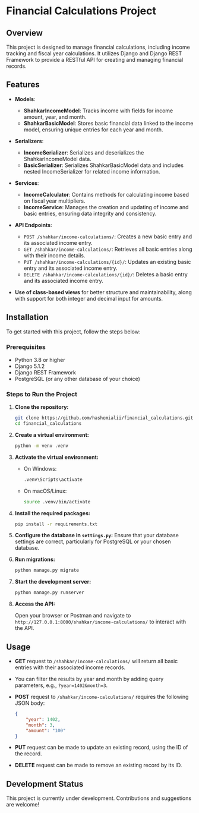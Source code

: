 
# Financial Calculations Project

## Overview

This project is designed to manage financial calculations, including income tracking and fiscal year calculations. It utilizes Django and Django REST Framework to provide a RESTful API for creating and managing financial records.

## Features

- **Models**:
  - **ShahkarIncomeModel**: Tracks income with fields for income amount, year, and month.
  - **ShahkarBasicModel**: Stores basic financial data linked to the income model, ensuring unique entries for each year and month.

- **Serializers**:
  - **IncomeSerializer**: Serializes and deserializes the ShahkarIncomeModel data.
  - **BasicSerializer**: Serializes ShahkarBasicModel data and includes nested IncomeSerializer for related income information.

- **Services**:
  - **IncomeCalculator**: Contains methods for calculating income based on fiscal year multipliers.
  - **IncomeService**: Manages the creation and updating of income and basic entries, ensuring data integrity and consistency.

- **API Endpoints**:
  - `POST /shahkar/income-calculations/`: Creates a new basic entry and its associated income entry.
  - `GET /shahkar/income-calculations/`: Retrieves all basic entries along with their income details.
  - `PUT /shahkar/income-calculations/{id}/`: Updates an existing basic entry and its associated income entry.
  - `DELETE /shahkar/income-calculations/{id}/`: Deletes a basic entry and its associated income entry.

- **Use of class-based views** for better structure and maintainability, along with support for both integer and decimal input for amounts.

## Installation

To get started with this project, follow the steps below:

### Prerequisites

- Python 3.8 or higher
- Django 5.1.2
- Django REST Framework
- PostgreSQL (or any other database of your choice)

### Steps to Run the Project

1. **Clone the repository:**

   ```bash
   git clone https://github.com/hashemialii/financial_calculations.git
   cd financial_calculations
   ```

2. **Create a virtual environment:**

   ```bash
   python -m venv .venv
   ```

3. **Activate the virtual environment:**

   - On Windows:
     ```bash
     .venv\Scripts\activate
     ```
   - On macOS/Linux:
     ```bash
     source .venv/bin/activate
     ```

4. **Install the required packages:**

   ```bash
   pip install -r requirements.txt
   ```

5. **Configure the database in `settings.py`:** Ensure that your database settings are correct, particularly for PostgreSQL or your chosen database.

6. **Run migrations:**

   ```bash
   python manage.py migrate
   ```

7. **Start the development server:**

   ```bash
   python manage.py runserver
   ```

8. **Access the API:**

   Open your browser or Postman and navigate to `http://127.0.0.1:8000/shahkar/income-calculations/` to interact with the API.

## Usage

- **GET** request to `/shahkar/income-calculations/` will return all basic entries with their associated income records.
- You can filter the results by year and month by adding query parameters, e.g., `?year=1402&month=3`.

- **POST** request to `/shahkar/income-calculations/` requires the following JSON body:

    ```json
    {
        "year": 1402,
        "month": 3,
        "amount": "100"
    }
    ```

- **PUT** request can be made to update an existing record, using the ID of the record.

- **DELETE** request can be made to remove an existing record by its ID.

## Development Status

This project is currently under development. Contributions and suggestions are welcome!